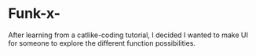 # Funk-x-
After learning from a catlike-coding tutorial, I decided I wanted to make UI for someone to explore the different function possibilities.
